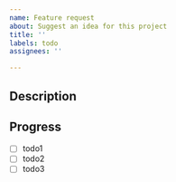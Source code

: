 ```yaml
---
name: Feature request
about: Suggest an idea for this project
title: ''
labels: todo
assignees: ''

---
```


## Description
>

## Progress
- [ ] todo1
- [ ] todo2
- [ ] todo3
